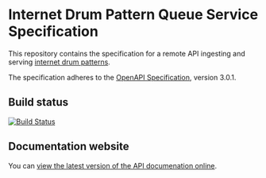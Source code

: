 # Internet Drum Pattern Queue Service Specification

This repository contains the specification for a remote API ingesting and 
serving [internet drum patterns][1].

The specification adheres to the [OpenAPI Specification][2], version 3.0.1.

## Build status

[![Build Status](https://travis-ci.org/internetofdrums/internet-drum-pattern-queue-server-spec.svg?branch=master)](https://travis-ci.org/internetofdrums/internet-drum-pattern-queue-server-spec)

## Documentation website

You can [view the latest version of the API documenation online][3].

[1]: https://github.com/internetofdrums/internet-drum-pattern-spec
[2]: https://github.com/OAI/OpenAPI-Specification
[3]: https://internetofdrums.github.io/internet-drum-pattern-queue-server-spec/
